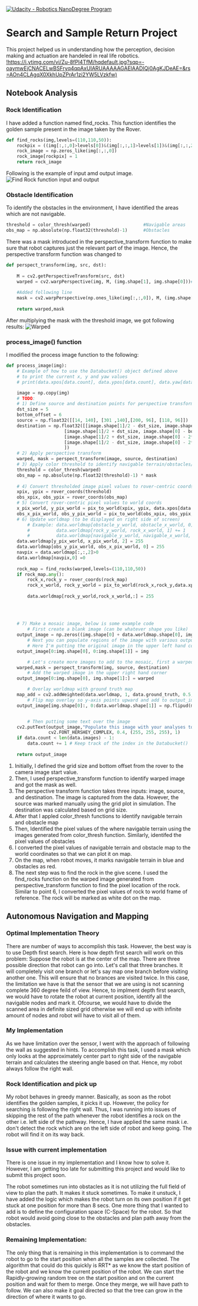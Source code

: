 [//]: # (Image References)
[image_0]: ./misc/rover_image.jpg
[![Udacity - Robotics NanoDegree Program](https://s3-us-west-1.amazonaws.com/udacity-robotics/Extra+Images/RoboND_flag.png)](https://www.udacity.com/robotics)
# Search and Sample Return Project
This project helped us in understanding how the perception, decision making and actuation are handeled in real life robotics.
[!https://i.ytimg.com/vi/Zu-8fPl4TfM/hqdefault.jpg?sqp=-oaymwEjCNACELwBSFryq4qpAxUIARUAAAAAGAElAADIQj0AgKJDeAE=&rs=AOn4CLAgqX0XkhUpZPrAr1zi2YW5LVzkfw)](https://www.youtube.com/watch?v=Zu-8fPl4TfM)


## Notebook Analysis 
### Rock Identification
I have added a function named find_rocks. This function identifies the golden sample present in the image taken by the Rover.
```python
def find_rocks(img,levels=(110,110,50)):
    rockpix = ((img[:,:,0]>levels[0])&(img[:,:,1]>levels[1])&(img[:,:,2]<levels[2]))
    rock_image = np.zeros_like(img[:,:,0])
    rock_image[rockpix] = 1
    return rock_image
```
Following is the example of input amd output image.
![](./misc/find_rock.png?raw=true "Find Rock function input and output")
### Obstacle Identification
To identify the obstacles in the environment, I have identified the areas which are not navigable.
```python
threshold = color_thresh(warped)                    #Navigable areas
obs_map = np.absolute(np.float32(threshold)-1)      #Obstacles
```
There was a mask introduced in the perspective_transform function to make sure that robot captures just the relevant part of the image. Hence, the perspective transform function was changed to 
```python
def perspect_transform(img, src, dst):
           
    M = cv2.getPerspectiveTransform(src, dst)
    warped = cv2.warpPerspective(img, M, (img.shape[1], img.shape[0]))# keep same size as input image
    
    #Added following line
    mask = cv2.warpPerspective(np.ones_like(img[:,:,0]), M, (img.shape[1], img.shape[0]))
    
    return warped,mask
```
After multiplying the mask with the threshold image, we got following results:
![](./misc/warped.png?raw=true "Warped")

### process_image() function
I modified the process image function to the following:
```python
def process_image(img):
    # Example of how to use the Databucket() object defined above
    # to print the current x, y and yaw values 
    # print(data.xpos[data.count], data.ypos[data.count], data.yaw[data.count])

    image = np.copy(img)
    # TODO: 
    # 1) Define source and destination points for perspective transform
    dst_size = 5 
    bottom_offset = 6
    source = np.float32([[14, 140], [301 ,140],[200, 96], [118, 96]])
    destination = np.float32([[image.shape[1]/2 - dst_size, image.shape[0] - bottom_offset],
                      [image.shape[1]/2 + dst_size, image.shape[0] - bottom_offset],
                      [image.shape[1]/2 + dst_size, image.shape[0] - 2*dst_size - bottom_offset], 
                      [image.shape[1]/2 - dst_size, image.shape[0] - 2*dst_size - bottom_offset],
                      ])
    # 2) Apply perspective transform
    warped, mask = perspect_transform(image, source, destination)
    # 3) Apply color threshold to identify navigable terrain/obstacles/rock samples
    threshold = color_thresh(warped)
    obs_map = np.absolute(np.float32(threshold)-1) * mask
    
    # 4) Convert thresholded image pixel values to rover-centric coords
    xpix, ypix = rover_coords(threshold)
    obs_xpix, obs_ypix = rover_coords(obs_map)
    # 5) Convert rover-centric pixel values to world coords
    x_pix_world, y_pix_world = pix_to_world(xpix, ypix, data.xpos[data.count], data.ypos[data.count], data.yaw[data.count], 200,10)
    obs_x_pix_world, obs_y_pix_world = pix_to_world(obs_xpix, obs_ypix, data.xpos[data.count], data.ypos[data.count], data.yaw[data.count], 200,10)
    # 6) Update worldmap (to be displayed on right side of screen)
        # Example: data.worldmap[obstacle_y_world, obstacle_x_world, 0] += 1
        #          data.worldmap[rock_y_world, rock_x_world, 1] += 1
        #          data.worldmap[navigable_y_world, navigable_x_world, 2] += 1
    data.worldmap[y_pix_world, x_pix_world, 2] = 255
    data.worldmap[obs_y_pix_world, obs_x_pix_world, 0] = 255
    navpix = data.worldmap[:,:,2]>0
    data.worldmap[navpix,0] =0
    
    rock_map = find_rocks(warped,levels=(110,110,50))
    if rock_map.any():
        rock_x,rock_y = rover_coords(rock_map)
        rock_x_world, rock_y_world = pix_to_world(rock_x,rock_y,data.xpos[data.count], data.ypos[data.count], data.yaw[data.count], 200,10)
        
        data.worldmap[rock_y_world,rock_x_world,:] = 255
        
    
    
    
    # 7) Make a mosaic image, below is some example code
        # First create a blank image (can be whatever shape you like)
    output_image = np.zeros((img.shape[0] + data.worldmap.shape[0], img.shape[1]*2, 3))
        # Next you can populate regions of the image with various output
        # Here I'm putting the original image in the upper left hand corner
    output_image[0:img.shape[0], 0:img.shape[1]] = img

        # Let's create more images to add to the mosaic, first a warped image
    warped,mask = perspect_transform(img, source, destination)
        # Add the warped image in the upper right hand corner
    output_image[0:img.shape[0], img.shape[1]:] = warped

        # Overlay worldmap with ground truth map
    map_add = cv2.addWeighted(data.worldmap, 1, data.ground_truth, 0.5, 0)
        # Flip map overlay so y-axis points upward and add to output_image 
    output_image[img.shape[0]:, 0:data.worldmap.shape[1]] = np.flipud(map_add)


        # Then putting some text over the image
    cv2.putText(output_image,"Populate this image with your analyses to make a video!", (20, 20), 
                cv2.FONT_HERSHEY_COMPLEX, 0.4, (255, 255, 255), 1)
    if data.count < len(data.images) - 1:
        data.count += 1 # Keep track of the index in the Databucket()
    
    return output_image
```
1) Initially, I defined the grid size and bottom offset from the rover to the camera image start value.
2) Then, I used perspective_transform function to identify warped image and got the mask as well.
3) The perspective transform function takes three inputs: image, source, and destination. The image is captured from the data. However, the source was marked manually using the grid plot in simulation. The destination was calculated based on grid size.
4) After that I appled color_thresh functions to identify navigable terrain and obstacle map
5) Then, Identified the pixel values of the where navigable terrain using the images generated from color_thresh function. Similarly, identifed the pixel values of obstacles
6) I converted the pixel values of navigable terrain and obstacle map to the world coordinates so that we can plot it on map.
7) On the map, when robot moves, it marks navigable terrain in blue and obstacles as red.
8) The next step was to find the rock in the give scene. I used the find_rocks function on the warped image generated from perspective_transform function to find the pixel location of the rock. Similar to point 6, I converted the pixel values of rock to world frame of reference. The rock will be marked as white dot on the map.



## Autonomous Navigation and Mapping


### Optimal Implementation Theory
There are number of ways to accomplish this task. However, the best way  is to use Depth first search. Here is how depth first search will work on this problem: Suppose the robot is at the center of the map. There are three possible direction that robot can go into. Let's call that three branches. It will completely visit one branch or let's say map one branch before visiting another one. This will ensure that no brances are visited twice. In this case, the limitation we have is that the sensor that we are using is not scanning complete 360 degree feild of view. Hence, to implment depth first search, we would have to rotate the robot at current position, identify all the navigable nodes and mark it. Ofcourse, we would have to divide the scanned area in definite sized grid otherwise we will end up with infinite amount of nodes and robot will have to visit all of them.

### My Implementation
As we have limitation over the sensor, I went with the approach of following the wall as suggested in hints. To accomplish this task, I used a mask which only looks at the approximately center part to right side of the navigable terrain and calculates the steering angle based on that. Hence, my robot always follow the right wall.

### Rock Identification and pick up
My robot behaves in greedy manner. Basically, as soon as the robot identifies the golden samples, it picks it up. However, the policy for searching is following the right wall. Thus, I was running into issues of skipping the rest of the path whenever the robot identifies a rock on the other i.e. left side of the pathway. Hence, I have applied the same mask i.e. don't detect the rock which are on the left side of robot and keep going. The robot will find it on its way back.

### Issue with current implementation
There is one issue in my implementation and I know how to solve it. However, I am getting too late for submitting this project and would like to submit this project soon.

The robot sometimes run into obstacles as it is not utilizing the full field of view to plan the path. It makes it stuck sometimes. To make it unstuck, I have added the logic which makes the robot turn on its own position if it get stuck at one position for more than 8 secs. One more thing that I wanted to add is to define the configuration space (C-Space) for the robot. So that robot would avoid going close to the obstacles and plan path away from the obstacles.

### Remaining Implementation:
The only thing that is remaining in this implementation is to command the robot to go to the start position when all the samples are collected. The algorithm that could do this quickly is RRT* as we know the start position of the robot and we know the current position of the robot. We can start the Rapidly-growing random tree on the start position and on the current position and wait for them to merge. Once they merge, we will have path to follow. We can also make it goal directed so that the tree can grow in the direction of where it wants to go.



